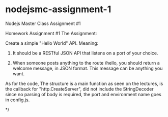 # nodejsmc-assignment-1
Nodejs Master Class Assignment #1

Homework Assignment #1
The Assignment:

Create a simple "Hello World" API. Meaning:

1. It should be a RESTful JSON API that listens on a port of your choice. 

2. When someone posts anything to the route /hello, you should return a welcome message, in JSON format. 
This message can be anything you want.


As for the code, 
The structure is a main function as seen on the lectures, is the callback for "http.CreateServer", did not include the StringDecoder since no parsing of body is required, the port and environment name goes in config.js.

*/
